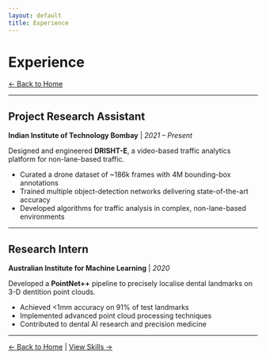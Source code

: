 ```yaml
---
layout: default
title: Experience
---
```


# Experience

[← Back to Home](/)

---

## Project Research Assistant
**Indian Institute of Technology Bombay** | *2021 – Present*

Designed and engineered **DRISHT-E**, a video-based traffic analytics platform for non-lane-based traffic.

- Curated a drone dataset of ~186k frames with 4M bounding-box annotations
- Trained multiple object-detection networks delivering state-of-the-art accuracy
- Developed algorithms for traffic analysis in complex, non-lane-based environments

---

## Research Intern
**Australian Institute for Machine Learning** | *2020*

Developed a **PointNet++** pipeline to precisely localise dental landmarks on 3-D dentition point clouds.

- Achieved <1mm accuracy on 91% of test landmarks
- Implemented advanced point cloud processing techniques
- Contributed to dental AI research and precision medicine

---

[← Back to Home](/) | [View Skills →](/skills)
